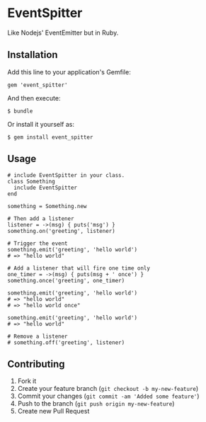 # EventSpitter

Like Nodejs' EventEmitter but in Ruby.

## Installation

Add this line to your application's Gemfile:

    gem 'event_spitter'

And then execute:

    $ bundle

Or install it yourself as:

    $ gem install event_spitter

## Usage

    # include EventSpitter in your class.
    class Something
      include EventSpitter
    end

    something = Something.new

    # Then add a listener
    listener = ->(msg) { puts('msg') }
    something.on('greeting', listener)

    # Trigger the event
    something.emit('greeting', 'hello world')
    # => "hello world"

    # Add a listener that will fire one time only
    one_timer = ->(msg) { puts(msg + ' once') }
    something.once('greeting', one_timer)

    something.emit('greeting', 'hello world')
    # => "hello world"
    # => "hello world once"

    something.emit('greeting', 'hello world')
    # => "hello world"

    # Remove a listener
    # something.off('greeting', listener)

## Contributing

1. Fork it
2. Create your feature branch (`git checkout -b my-new-feature`)
3. Commit your changes (`git commit -am 'Added some feature'`)
4. Push to the branch (`git push origin my-new-feature`)
5. Create new Pull Request
